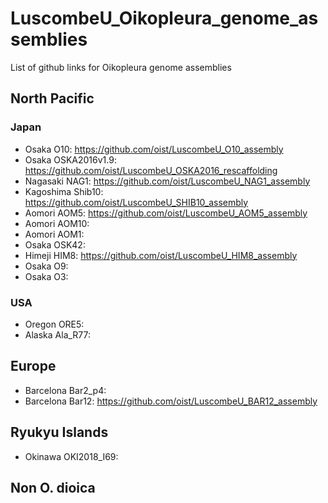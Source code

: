 # LuscombeU_Oikopleura_genome_assemblies
List of github links for Oikopleura genome assemblies



## North Pacific

### Japan
- Osaka O10: https://github.com/oist/LuscombeU_O10_assembly
- Osaka OSKA2016v1.9: https://github.com/oist/LuscombeU_OSKA2016_rescaffolding
- Nagasaki NAG1: https://github.com/oist/LuscombeU_NAG1_assembly
- Kagoshima Shib10: https://github.com/oist/LuscombeU_SHIB10_assembly
- Aomori AOM5: https://github.com/oist/LuscombeU_AOM5_assembly 
- Aomori AOM10:
- Aomori AOM1:
- Osaka OSK42:
- Himeji HIM8: https://github.com/oist/LuscombeU_HIM8_assembly
- Osaka O9:
- Osaka O3:

### USA
- Oregon ORE5:
- Alaska Ala_R77:

## Europe
- Barcelona Bar2_p4:
- Barcelona Bar12: https://github.com/oist/LuscombeU_BAR12_assembly

## Ryukyu Islands

- Okinawa OKI2018_I69:
 

## Non O. dioica


